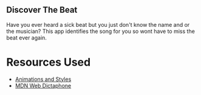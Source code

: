 ## Discover The Beat
Have you ever heard a sick beat but you just don't know the name and or the musician?
This app identifies the song for you so wont have to miss the beat ever again.

# Resources Used
*    [Animations and Styles]('http://tobiasahlin.com/')
*    [MDN Web Dictaphone]('https://github.com/mdn/web-dictaphone')
